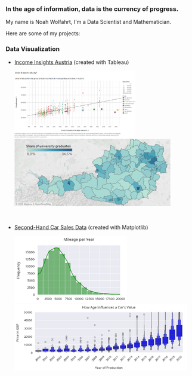 ### In the age of information, data is the currency of progress.

My name is Noah Wolfahrt, I'm a Data Scientist and Mathematician.

Here are some of my projects:

### Data Visualization

* [Income Insights Austria](https://github.com/wolfno/Data-Visualization/tree/main/Income%20Insights) (created with Tableau)

  [<img src="https://github.com/wolfno/Data-Visualization/blob/main/Education%20and%20Income.png" height="180" />](https://github.com/wolfno/Data-Visualization/blob/main/Income%20Insights/Income%20Insights%20Austria.pdf)
  [<img src="https://github.com/wolfno/Data-Visualization/blob/main/Share%20of%20Graduates.png" height="180" />](https://github.com/wolfno/Data-Visualization/blob/main/Income%20Insights/Income%20Insights%20Austria.pdf)

<br>

* [Second-Hand Car Sales Data](https://github.com/wolfno/Data-Preprocessing/tree/main/UK%20Car%20Sales/data_preprocessing.ipynb) (created with Matplotlib)

  [<img src="https://github.com/wolfno/Data-Preprocessing/blob/main/UK%20Car%20Sales/Resources/car_mileage.png" height="180" />](https://github.com/wolfno/Data-Preprocessing/blob/main/UK%20Car%20Sales/data_preprocessing.ipynb)
  [<img src="https://github.com/wolfno/Data-Preprocessing/blob/main/UK%20Car%20Sales/Resources/car_age.png" height="180" />](https://github.com/wolfno/Data-Preprocessing/blob/main/UK%20Car%20Sales/data_preprocessing.ipynb)
  
